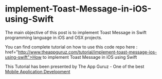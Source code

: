 implement-Toast-Message-in-iOS-using-Swift
==========================================

The main objective of this post is to implement Toast Message in Swift programming language in iOS and OSX projects.

You can find complete tutorial on how to use this code repo here :  href="http://www.theappguruz.com/tutorial/implement-toast-message-ios-using-swift">How to implement Toast Message in iOS using Swift</a>

This Tutorial has been presented by The App Guruz - One of the best <a href="http://www.theappguruz.com/mobile-application-development/">Mobile Application Development</a>

